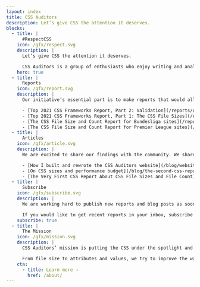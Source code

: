 ```yaml
---
layout: index
title: CSS Auditors
description: Let’s give CSS the attention it deserves.
blocks:
  - title: |
      #RespectCSS
    icon: /gfx/respect.svg
    description: |
      Let’s give CSS the attention it deserves.

      CSS Auditors is a group of enthusiasts who enjoy writing and analyzing CSS code and sharing CSS code findings.
    hero: true
  - title: |
      Reports
    icon: /gfx/report.svg
    description: |
      Our initiative’s essential part is to make reports that would allow everyone to analyze how CSS is written.

      - [Top 2021 CSS Frameworks Report, Part 2: Validation](/reports/css-frameworks-part-2-2022-05/)
      - [Top 2021 CSS Frameworks Report, Part 1: The CSS File Sizes](/reports/css-frameworks-part-1-2022-02/)
      - [The CSS File Size and Count Report for Bundesliga sites](/reports/bundesliga-2021-03/)
      - [The CSS File Size and Count Report for Premier League sites](/reports/premier-league-2021-02/)
  - title: |
      Articles
    icon: /gfx/article.svg
    description: |
      We are excited to share our findings with the community. We share information about us and all things related to CSS and CSS auditing process in our blog.

      - [How I built and rewrote the CSS Auditors website](/blog/website-rewrite/)
      - [On CSS sizes and performance budget](/blog/the-second-css-report-about-css-file-sizes-and-file-count/)
      - [The Very First CSS Report About CSS File Sizes and File Count](/blog/the-very-first-css-report-about-css-file-sizes-and-file-count/)
  - title: |
      Subscribe
    icon: /gfx/subscribe.svg
    description: |
      We are working hard to publish new reports and blog posts as soon as possible.

      If you would like to get recent reports in your inbox, subscribe here!
    subscribe: true
  - title: |
      The Mission
    icon: /gfx/mission.svg
    description: |
      CSS Auditors’ mission is putting the CSS under the spotlight and educating developers about its importance.

      From file size to attributes and values, we try to improve the way CSS could and should be written.
    cta:
      - title: Learn more →
        href: /about/
---
```


